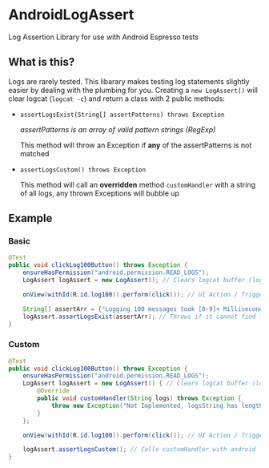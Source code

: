 # AndroidLogAssert
Log Assertion Library for use with Android Espresso tests

## What is this?
Logs are rarely tested. This libarary makes testing log statements slightly easier by dealing with the plumbing for you.
Creating a `new LogAssert()` will clear logcat (`logcat -c`) and return a class with 2 public methods:
- `assertLogsExist(String[] assertPatterns) throws Exception`

  *assertPatterns is an array of valid pattern strings (RegExp)*

  This method will throw an Exception if **any** of the assertPatterns is not matched
  
- `assertLogsCustom() throws Exception`

  This method will call an **overridden** method `customHandler` with a string of all logs, any thrown Exceptions will bubble up

## Example

### Basic
```java
@Test
public void clickLog100Button() throws Exception {
    ensureHasPermission("android.permission.READ_LOGS");
    LogAssert logAssert = new LogAssert(); // Clears logcat buffer (logcat -c)

    onView(withId(R.id.log100)).perform(click()); // UI Action / Trigger logs

    String[] assertArr = {"Logging 100 messages took [0-9]+ Milliseconds"};
    logAssert.assertLogsExist(assertArr); // Throws if it cannot find log messages matching all assertArr patterns
}
```

### Custom

```java
@Test
public void clickLog100Button() throws Exception {
    ensureHasPermission("android.permission.READ_LOGS");
    LogAssert logAssert = new LogAssert() { // Clears logcat buffer (logcat -c)
        @Override
        public void customHandler(String logs) throws Exception {
            throw new Exception("Not Implemented, logsString has length: [" + logs.length() + "]");
        }
    };

    onView(withId(R.id.log100)).perform(click()); // UI Action / Trigger logs

    logAssert.assertLogsCustom(); // Calls customHandler with android logs
}
```
